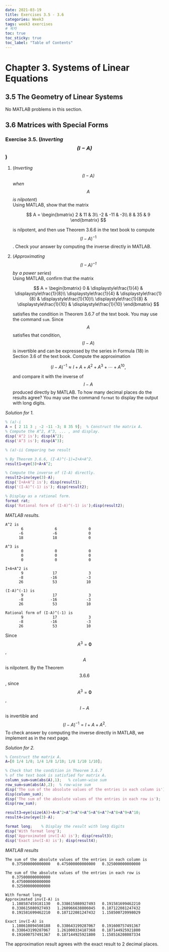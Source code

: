 ```yaml
---
date: 2021-03-19
title: Exercises 3.5 - 3.6
categories: Week3
tags: week3 exercises
# 목차
toc: true  
toc_sticky: true
toc_label: "Table of Contents" 
---
```


# Chapter 3. Systems of Linear Equations

## 3.5 The Geometry of Linear Systems

No MATLAB problems in this section.

## 3.6 Matrices with Special Forms

### Exercise 3.5. (*Inverting $$(I-A)$$*)

1.  (*Inverting $$(I-A)$$ when $$A$$ is nilpotent*)\
     Using MATLAB, show that the matrix 
     
     $$
     A = 
     \begin{bmatrix}
     2 & 11 & 3\\
     -2 & -11 & -3\\
     8 & 35 & 9
     \end{bmatrix}
     $$
     
     is nilpotent, and then use Theorem 3.6.6 in the text book to compute $$(I-A)^{-1}$$. Check your answer by computing the inverse directly in MATLAB.

2.  (*Approximating $$(I-A)^{-1}$$ by a power series*)\
     Using MATLAB, confirm that the matrix
     
     $$
     A =
     \begin{bmatrix}
     0 & \displaystyle\frac{1}{4} & \displaystyle\frac{1}{8}\\
     \displaystyle\frac{1}{4} & \displaystyle\frac{1}{8} & \displaystyle\frac{1}{10}\\ 
     \displaystyle\frac{1}{8} & \displaystyle\frac{1}{10} & \displaystyle\frac{1}{10}
     \end{bmatrix}
     $$
     
     satisfies the condition in Theorem 3.6.7 of the text book. You may use the command `sum`. Since $$A$$ satisfies that condition, $$(I-A)$$ is invertible and can be expressed by the series in Formula (18) in Section 3.6 of the text book. Compute the approximation 
     
     $$
     (I-A)^{-1}\approx I+A+A^2+A^3+\cdots+A^{10},
     $$
     
     and compare it with the inverse of $$I-A$$ produced directly by MATLAB. To how many decimal places do the results agree? You may use the command `format` to display the output with long digits.


*Solution for 1.* 

```matlab
% (a)-i
A = [ 2 11 3 ; -2 -11 -3; 8 35 9];  % Construct the matrix A.
% Compute the A^2, A^3, ... , and display.
disp('A^2 is'); disp(A^2);
disp('A^3 is'); disp(A^3);

% (a)-ii Comparing two result

% By Theorem 3.6.6, (I-A)^(-1)=I+A+A^2.
result1=eye(3)+A+A^2;  

% Compute the inverse of (I-A) directly.
result2=inv(eye(3)-A);
disp('I+A+A^2 is'); disp(result1);
disp('(I-A)^(-1) is'); disp(result2);

% Display as a rational form.
format rat; 
disp('Rational form of (I-A)^(-1) is');disp(result2);
```

*MATLAB results.*
```
A^2 is
       6              6              0       
      -6             -6              0       
      18             18              0       

A^3 is
       0              0              0       
       0              0              0       
       0              0              0       

I+A+A^2 is
       9             17              3       
      -8            -16             -3       
      26             53             10       

(I-A)^(-1) is
       9             17              3       
      -8            -16             -3       
      26             53             10       

Rational form of (I-A)^(-1) is
       9             17              3       
      -8            -16             -3       
      26             53             10
```

Since $$A^{3} = \mathbf{0}$$, $$A$$ is nilpotent. By the Theorem $$3.6.6$$, since $$A^{3} = \mathbf{0}$$, $$I-A$$ is invertible and $$(I-A)^{-1} = I + A + A^{2}.$$ To check answer by computing the inverse directly in MATLAB, we implement as in the next page.

*Solution for 2.* 
```matlab
% Construct the matrix A.
A=[0 1/4 1/8; 1/4 1/8 1/10; 1/8 1/10 1/10]; 

% Check that the condition in Theorem 3.6.7 
% of the text book is satisfied for matrix A.
column_sum=sum(abs(A),1);   % column-wise sum 
row_sum=sum(abs(A),2);  % row-wise sum
disp('The sum of the absolute values of the entries in each column is');
disp(column_sum);
disp('The sum of the absolute values of the entries in each row is');
disp(row_sum);

result3=eye(size(A))+A+A^2+A^3+A^4+A^5+A^6+A^7+A^8+A^9+A^10;
result4=inv(eye(3)-A);

format long;    % Display the result with long digits
disp('With format long');
disp('Approximated inv(I-A) is'); disp(result3);
disp('Exact inv(I-A) is'); disp(result4);
```

*MATLAB results*
```
The sum of the absolute values of the entries in each column is
   0.375000000000000   0.475000000000000   0.325000000000000

The sum of the absolute values of the entries in each row is
   0.375000000000000
   0.475000000000000
   0.325000000000000

With format long
Approximated inv(I-A) is
   1.108587459181130   0.338615080927493   0.191581699462210
   0.338615080927493   1.260966638806045   0.187122081247432
   0.191581699462210   0.187122081247432   1.158500720998029

Exact inv(I-A) is
   1.108610894508188   0.338643199287067   0.191600757491367
   0.338643199287067   1.261000334187368   0.187144925921800
   0.191600757491367   0.187144925921800   1.158516208087334
```

The approximation result agrees with the exact result to 2 decimal
places.

